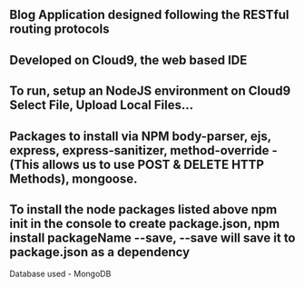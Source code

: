 Blog Application designed following the RESTful routing protocols
------------------------------------------------------------------------
Developed on Cloud9, the web based IDE
------------------------------------------------------------------------
To run, setup an NodeJS environment on Cloud9
  Select File, Upload Local Files...
------------------------------------------------------------------------
Packages to install via NPM
  body-parser,
  ejs,
  express,
  express-sanitizer,
  method-override - (This allows us to use POST & DELETE HTTP Methods),
  mongoose.
------------------------------------------------------------------------
To install the node packages listed above 
  npm init in the console to create package.json,
  npm install packageName --save,
    --save will save it to package.json as a dependency
 ------------------------------------------------------------------------
Database used - MongoDB

